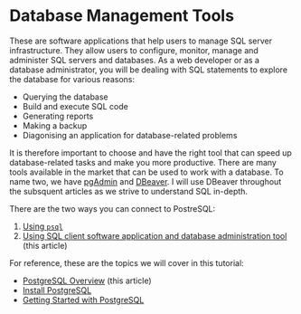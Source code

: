 # Database Management Tools

These are software applications that help users to manage SQL server infrastructure. They allow users to configure, monitor, manage and administer SQL servers and databases. As a web developer or as a database administrator, you will be dealing with SQL statements to explore the database for various reasons:

- Querying the database
- Build and execute SQL code
- Generating reports
- Making a backup
- Diagonising an application for database-related problems

It is therefore important to choose and have the right tool that can speed up database-related tasks and make you more productive. There are many tools available in the market that can be used to work with a database. To name two, we have [pgAdmin](https://www.pgadmin.org/) and [DBeaver](https://dbeaver.io). I will use DBeaver throughout the subsquent articles as we strive to understand SQL in-depth.

There are the two ways you can connect to PostreSQL:

1. [Using `psql`](databases/access_postgresql/psql.md)
2. [Using SQL client software application and database administration tool](databases/access_postgresql/dbeaver.md) (this article)

For reference, these are the topics we will cover in this tutorial:

- [PostgreSQL Overview](postgresql.md) (this article)
- [Install PostgreSQL](install_postgresql.md)
- [Getting Started with PostgreSQL](getting_started_with_postgresql.md)
